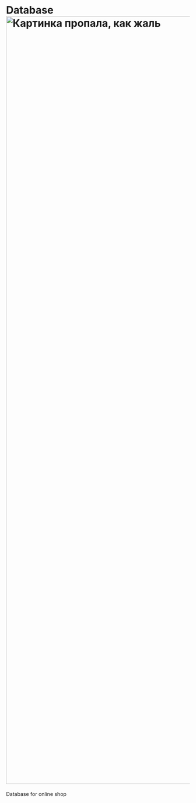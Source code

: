 # Database  <img src="API1Assets/code.png" align="middle" height="2100" alt="Картинка пропала, как жаль">
Database for online shop
